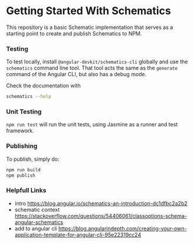 # Getting Started With Schematics

This repository is a basic Schematic implementation that serves as a starting point to create and publish Schematics to NPM.

### Testing

To test locally, install `@angular-devkit/schematics-cli` globally and use the `schematics` command line tool. That tool acts the same as the `generate` command of the Angular CLI, but also has a debug mode.

Check the documentation with
```bash
schematics --help
```

### Unit Testing

`npm run test` will run the unit tests, using Jasmine as a runner and test framework.

### Publishing

To publish, simply do:

```bash
npm run build
npm publish
```

### Helpfull Links

* intro https://blog.angular.io/schematics-an-introduction-dc1dfbc2a2b2
* schematic context https://stackoverflow.com/questions/54406061/classoptions-schema-angular-schematics
* add to angular cli https://blog.angularindepth.com/creating-your-own-application-template-for-angular-cli-95e22319cc24